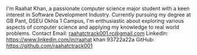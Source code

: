 
I'm Raahat Khan, a passionate computer science major student with a keen interest in Software Development Industry. Currently pursuing my degree at GB Pant, DSEU Okhla  1 Campus, I'm enthusiastic about exploring various aspects of computer science and applying my knowledge to real  world problems.
  Contact
     Email:   raahatctrack001.rc@gmail.com
     LinkedIn:   https://www.linkedin.com/in/raahat  khan  93722a22a
     GitHub:   https://github.com/raahatctrack001


